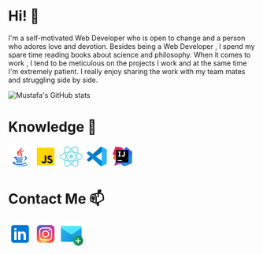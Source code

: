 # Hi! 👋
I'm a self-motivated Web Developer who is open to change and a person who adores love and devotion. Besides being a Web Developer , I spend my spare time reading books about science and philosophy. When it comes to work , I tend to be meticulous on the projects I work and at the same time I'm extremely patient. I really enjoy sharing the work with my team mates and struggling side by side.


![Mustafa's GitHub stats](https://github-readme-stats.vercel.app/api?username=codeunlu&show_icons=true&theme=radical)

# Knowledge 🧠

![Java](https://github.com/codeunlu/codeunlu/blob/main/icons8-java-48.png) ![JavaScript](https://github.com/codeunlu/codeunlu/blob/main/icons8-javascript-48.png) ![ReactJs](https://github.com/codeunlu/codeunlu/blob/main/icons8-react-native-48.png) ![Visual Studio Code](https://github.com/codeunlu/codeunlu/blob/main/icons8-visual-studio-code-2019-48.png) ![Intelij](https://github.com/codeunlu/codeunlu/blob/main/icons8-intellij-idea-48.png)

# Contact Me 📫

[![Linkedin](https://github.com/codeunlu/codeunlu/blob/main/icons8-linkedin-48.png)](https://www.linkedin.com/in/mustafa-unlu/) 
[![İnstagram](https://github.com/codeunlu/codeunlu/blob/main/icons8-instagram-48.png)](https://www.instagram.com/codeunlu) 
[![Mail](https://github.com/codeunlu/codeunlu/blob/main/icons8-new-message-48.png)](mailto:codeunlu@gmail.com)
